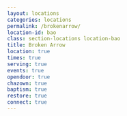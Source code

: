 ```yaml
---
layout: locations
categories: locations
permalink: /brokenarrow/
location-id: bao
class: section-locations location-bao
title: Broken Arrow
location: true
times: true
serving: true
events: true
opendoor: true
chazown: true
baptism: true
restore: true
connect: true
---
```

